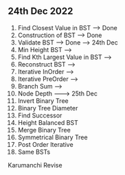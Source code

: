
## 24th Dec 2022
1. Find Closest Value in BST  --> Done 
2. Construction of BST   --> Done 
3. Validate BST   --> Done   --> 24th Dec
4. Min Height BST --> 
5. Find Kth Largest Value in BST  --> 
6. Reconstruct BST --> 
7. Iterative InOrder --> 
8. Iterative PreOrder  --> 
9. Branch Sum --> 
10. Node Depth   ---> 25th Dec
11. Invert Binary Tree 
12. Binary Tree Diameter 
13. Find Successor 
14. Height Balanced BST 
15. Merge Binary Tree 
16. Symmetrical Binary Tree
17. Post Order Iterative
18. Same BSTs


Karumanchi Revise 
